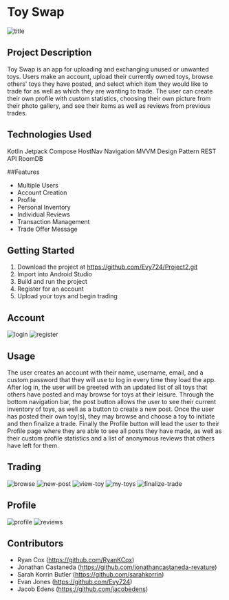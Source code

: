 # Toy Swap

![title](https://user-images.githubusercontent.com/92387279/163457119-896440f5-6fb4-4b85-9192-5b48b0524a5c.png)

## Project Description

Toy Swap is an app for uploading and exchanging unused or unwanted toys. Users make an account, upload their currently owned toys, browse others' toys they have posted, and select which item they would like to trade for as well as which they are wanting to trade. The user can create their own profile with custom statistics, choosing their own picture from their photo gallery, and see their items as well as reviews from previous trades.

## Technologies Used

Kotlin
Jetpack Compose
HostNav Navigation
MVVM Design Pattern
REST API
RoomDB

##Features

* Multiple Users
* Account Creation
* Profile
* Personal Inventory
* Individual Reviews
* Transaction Management
* Trade Offer Message

## Getting Started

1. Download the project at https://github.com/Evy724/Project2.git
2. Import into Android Studio
3. Build and run the project
4. Register for an account
5. Upload your toys and begin trading

## Account

![login](https://user-images.githubusercontent.com/92387279/163457254-7935a24e-9e69-4cd3-9809-23eaec0f5486.png)
![register](https://user-images.githubusercontent.com/92387279/163457363-183a5e8e-9c1a-442d-91f6-d4be205a9cb2.png)

## Usage

The user creates an account with their name, username, email, and a custom password that they will use to log in every time they load the app. After log in, the user will be greeted with an updated list of all toys that others have posted and may browse for toys at their leisure. Through the bottom navigation bar, the post button allows the user to see their current inventory of toys, as well as a button to create a new post. Once the user has posted their own toy(s), they may browse and choose a toy to initiate and then finalize a trade. Finally the Profile button will lead the user to their Profile page where they are able to see all posts they have made, as well as their custom profile statistics and a list of anonymous reviews that others have left for them.

## Trading

![browse](https://user-images.githubusercontent.com/92387279/163457484-5611bd57-e753-4693-acef-a329aec15d37.png)
![new-post](https://user-images.githubusercontent.com/92387279/163457533-a230d1fb-34e8-4a43-9f5d-4369a79497f1.png)
![view-toy](https://user-images.githubusercontent.com/92387279/163457606-44e97425-089a-422e-af5c-69d08ca1dd2b.png)
![my-toys](https://user-images.githubusercontent.com/92387279/163457643-18d1bcac-f1c8-4084-8a30-6df1203abf11.png)
![finalize-trade](https://user-images.githubusercontent.com/92387279/163457675-2beb8187-8d42-4e56-b66c-857f8435ae33.png)

## Profile

![profile](https://user-images.githubusercontent.com/92387279/163457742-5eea2950-3d61-4ee4-b853-a2277a617d9c.png)
![reviews](https://user-images.githubusercontent.com/92387279/163457702-f4e0b963-d216-41d8-a3bf-d12474312a4b.png)

## Contributors

* Ryan Cox (<https://github.com/RyanKCox>)
* Jonathan Castaneda (<https://github.com/jonathancastaneda-revature>) 
* Sarah Korrin Butler (<https://github.com/sarahkorrin>)
* Evan Jones (<https://github.com/Evy724>)
* Jacob Edens (<https://github.com/jacobedens>)
